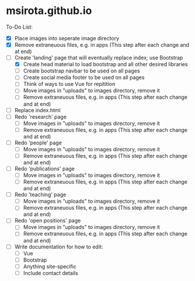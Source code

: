 # msirota.github.io

To-Do List:
- [x] Place images into seperate image directory
- [x] Remove extraneuous files, e.g. in apps (This step after each change and at end)
- [ ] Create 'landing' page that will eventually replace index; use Bootstrap
    - [x] Create head material to load bootstrap and all other desired libraries
    - [ ] Create bootstrap navbar to be used on all pages
    - [ ] Create social media footer to be used on all pages 
    - [ ] Think of ways to use Vue for repitition
    - [ ] Move images in "uploads" to images directory, remove it
    - [ ] Remove extraneuous files, e.g. in apps (This step after each change and at end)
- [ ] Replace index.html
- [ ] Redo 'research' page
    - [ ] Move images in "uploads" to images directory, remove it
    - [ ] Remove extraneuous files, e.g. in apps (This step after each change and at end)
- [ ] Redo 'people' page
    - [ ] Move images in "uploads" to images directory, remove it
    - [ ] Remove extraneuous files, e.g. in apps (This step after each change and at end)
- [ ] Redo 'publications' page
    - [ ] Move images in "uploads" to images directory, remove it
    - [ ] Remove extraneuous files, e.g. in apps (This step after each change and at end)
- [ ] Redo 'teaching' page
    - [ ] Move images in "uploads" to images directory, remove it
    - [ ] Remove extraneuous files, e.g. in apps (This step after each change and at end)
- [ ] Redo 'open positions' page
    - [ ] Move images in "uploads" to images directory, remove it
    - [ ] Remove extraneuous files, e.g. in apps (This step after each change and at end)
- [ ] Write documentation for how to edit: 
    - [ ] Vue 
    - [ ] Bootstrap
    - [ ] Anything site-specific
    - [ ] Include contact details